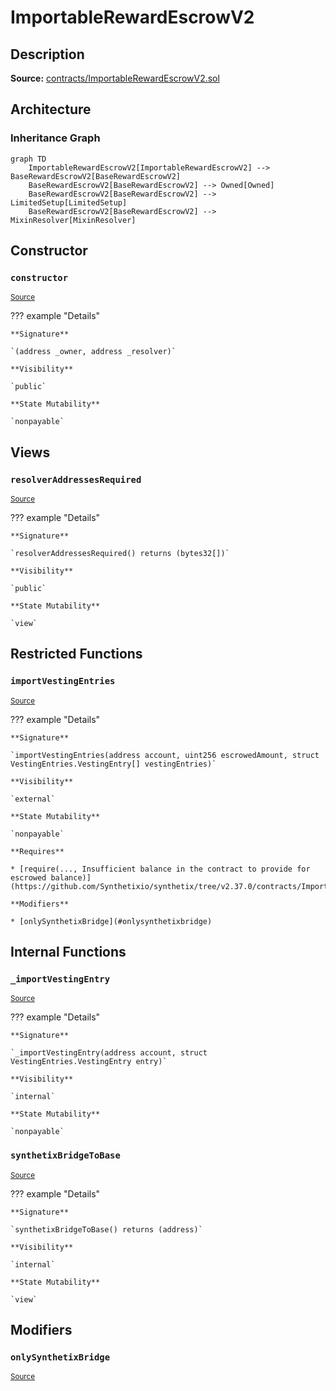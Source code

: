 # ImportableRewardEscrowV2

## Description

**Source:** [contracts/ImportableRewardEscrowV2.sol](https://github.com/Synthetixio/synthetix/tree/v2.37.0/contracts/ImportableRewardEscrowV2.sol)

## Architecture

### Inheritance Graph

```mermaid
graph TD
    ImportableRewardEscrowV2[ImportableRewardEscrowV2] --> BaseRewardEscrowV2[BaseRewardEscrowV2]
    BaseRewardEscrowV2[BaseRewardEscrowV2] --> Owned[Owned]
    BaseRewardEscrowV2[BaseRewardEscrowV2] --> LimitedSetup[LimitedSetup]
    BaseRewardEscrowV2[BaseRewardEscrowV2] --> MixinResolver[MixinResolver]

```

## Constructor

### `constructor`

<sub>[Source](https://github.com/Synthetixio/synthetix/tree/v2.37.0/contracts/ImportableRewardEscrowV2.sol#L15)</sub>

??? example "Details"

    **Signature**

    `(address _owner, address _resolver)`

    **Visibility**

    `public`

    **State Mutability**

    `nonpayable`

## Views

### `resolverAddressesRequired`

<sub>[Source](https://github.com/Synthetixio/synthetix/tree/v2.37.0/contracts/ImportableRewardEscrowV2.sol#L19)</sub>

??? example "Details"

    **Signature**

    `resolverAddressesRequired() returns (bytes32[])`

    **Visibility**

    `public`

    **State Mutability**

    `view`

## Restricted Functions

### `importVestingEntries`

<sub>[Source](https://github.com/Synthetixio/synthetix/tree/v2.37.0/contracts/ImportableRewardEscrowV2.sol#L32)</sub>

??? example "Details"

    **Signature**

    `importVestingEntries(address account, uint256 escrowedAmount, struct VestingEntries.VestingEntry[] vestingEntries)`

    **Visibility**

    `external`

    **State Mutability**

    `nonpayable`

    **Requires**

    * [require(..., Insufficient balance in the contract to provide for escrowed balance)](https://github.com/Synthetixio/synthetix/tree/v2.37.0/contracts/ImportableRewardEscrowV2.sol#L39)

    **Modifiers**

    * [onlySynthetixBridge](#onlysynthetixbridge)

## Internal Functions

### `_importVestingEntry`

<sub>[Source](https://github.com/Synthetixio/synthetix/tree/v2.37.0/contracts/ImportableRewardEscrowV2.sol#L52)</sub>

??? example "Details"

    **Signature**

    `_importVestingEntry(address account, struct VestingEntries.VestingEntry entry)`

    **Visibility**

    `internal`

    **State Mutability**

    `nonpayable`

### `synthetixBridgeToBase`

<sub>[Source](https://github.com/Synthetixio/synthetix/tree/v2.37.0/contracts/ImportableRewardEscrowV2.sol#L26)</sub>

??? example "Details"

    **Signature**

    `synthetixBridgeToBase() returns (address)`

    **Visibility**

    `internal`

    **State Mutability**

    `view`

## Modifiers

### `onlySynthetixBridge`

<sub>[Source](https://github.com/Synthetixio/synthetix/tree/v2.37.0/contracts/ImportableRewardEscrowV2.sol#L63)</sub>
